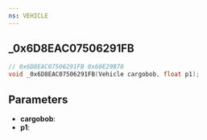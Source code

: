 ```yaml
---
ns: VEHICLE
---
```

## _0x6D8EAC07506291FB

```c
// 0x6D8EAC07506291FB 0x60E29B78
void _0x6D8EAC07506291FB(Vehicle cargobob, float p1);
```


## Parameters
* **cargobob**: 
* **p1**: 

